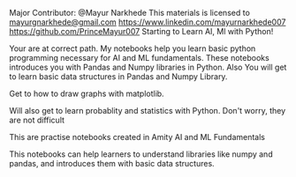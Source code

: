 Major Contributor: @Mayur Narkhede This materials is licensed to mayurgnarkhede@gmail.com
https://www.linkedin.com/mayurnarkhede007 https://github.com/PrinceMayur007
Starting to Learn AI, Ml with Python!

Your are at correct path. My notebooks help you learn basic python programming necessary for AI and ML fundamentals. These notebooks introduces you with Pandas and Numpy libraries in Python. Also You will get to learn basic data structures in Pandas and Numpy Library.

Get to how to draw graphs with matplotlib.

Will also get to learn probablity and statistics with Python. Don't worry, they are not difficult

This are practise notebooks created in Amity AI and ML Fundamentals

This notebooks can help learners to understand libraries like numpy and pandas, and introduces them with basic data structures.
